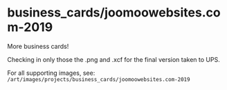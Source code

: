 
# business_cards/joomoowebsites.com-2019

More business cards!

Checking in only those the .png and .xcf for the final version taken to UPS.

For all supporting images, see: `/art/images/projects/business_cards/joomoowebsites.com-2019`

